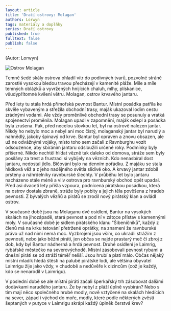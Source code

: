 ```yaml
---
layout: article
title: 'Dračí ostrovy: Molagan'
authors: Lorwyn
tags: materiály a doplňky
series: Dračí ostrovy
published: true
fulltext: false
publish: false
---
```

(Autor: Lorwyn)

![Ostrov Molagan]({{site.baseurl}}/76/molagan.jpg)

Temně šedé skály ostrova ohladil vítr do podivných tvarů, pozvolné stráně zarostlé vysokou bledou travou přecházejí v kamenité pláže. Míle a míle temných oblázků a vyvržených hnijících chaluh, mlhy, plískanice, všudypřítomné kvílení větru. Molagan, ostrov krvavého jantaru.

Před lety tu stála hrdá přímořská pevnost Bantur. Místní posádka patřila ke skvěle vybaveným a střežila obchodní trasy, maják ukazoval lodím cestu zrádnými vodami. Ale vždy proměnlivé obchodní trasy se posunuly a vratká spojenectví proměnila. Molagan upadl v zapomnění, maják oslepl a posádka byla zrušena. Pak, před necelou stovkou let, byl na ostrově nalezen jantar. Nikdy ho nebylo moc a nebyl ani moc čistý, molaganský jantar byl narudlý a nahnědlý, jakoby špinavý od krve.
Bantur byl opraven a znovu obsazen, ale už ne odvážnými vojáky, místo toho sem začali z Ravnburghu vozit odsouzence, aby sbíráním jantaru odsloužili určené roky. Podmínky byly příšerné. Nikdo nechtěl hlídat vězně tak daleko od domova, stráže sem byly posílány za trest a frustraci si vybíjely na vězních. Kdo nenasbíral dost jantaru, nedostal jídlo. Bičování bylo na denním pořádku. Z majáku se stala hlídková věž a z jeho nadějného světla slídivé oko. A krvavý jantar zdobil prsteny a náhrdelníky ravnburské šlechty.
V průběhu let bylo jantaru nacházeno stále méně a vliv ostrova pro ravnburský obchod opět upadal. Před asi dvaceti lety přišla vzpoura, podnícená pirátskou posádkou, která na ostrov dostala zbraně, stráže byly pobity a jejich těla pověšena z hradeb pevnosti. Z bývalých vězňů a pirátů se zrodil nový pirátský klan a ovládl ostrov.

V současné době jsou na Molaganu dvě osídlení, Bantur na vysokých skalách na jihozápadě, stará pevnost a pod ní v zátoce přístav s kamennými moly. V současné době je sídlem pirátského klanu "Šibeničníků", každý z členů má na krku tetování přetržené oprátky, na znamení že ravnburské právo už nad nimi nemá moc. Vyzbrojeni jsou vším, co ukradli strážím z pevnosti, nebo jako běžní piráti, jen občas se najde prastarý meč či zbroj z dob, kdy byl Bantur nádherná a hrdá pevnost.
Druhé osídlení je Laimrig, rybářské městečko na severovýchodě. Místní zásobovali pevnost rybami a dnešní piráti se od stráží téměř neliší. Jsou hrubí a platí málo. Občas nějaký místní mladík hledá štěstí na palubě pirátské lodi, ale většina obyvatel Laimrigu žije jako vždy, v chudobě a nedůvěře k cizincům (což je každý, kdo se nenarodil v Laimrigu).

V poslední době se ale místní piráti začali šperkařský trh zásobovat dalšími dodávkami narudlého jantaru. Že by nebyl z pláží úplně vysbírán? Nebo s tím mají něco společného hrubé modly, nově vztyčené na skalách hledících na sever, západ i východ do moře, modly, které podle některých zvěstí šeptaných v putyce v Laimrigu skrápí každý úplněk čerstvá krev?